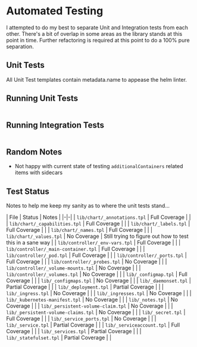 # Automated Testing

I attempted to do my best to separate Unit and Integration tests from each other. There's a bit of overlap in some areas as the library stands at this point in time. Further refactoring is required at this point to do a 100% pure separation.

## Unit Tests

All Unit Test templates contain metadata.name to appease the helm linter.

## Running Unit Tests

```shell

```

## Running Integration Tests

```shell

```

## Random Notes

* Not happy with current state of testing `additionalContainers` related items with sidecars

## Test Status

Notes to help me keep my sanity as to where the unit tests stand...

| File                                 | Status           | Notes                                       |
|-|-|
| `lib/chart/_annotations.tpl`         | Full Coverage    | |
| `lib/chart/_capabilities.tpl`        | Full Coverage    | |
| `lib/chart/_labels.tpl`              | Full Coverage    | |
| `lib/chart/_names.tpl`               | Full Coverage    | |
| `lib/chart/_values.tpl`              | No Coverage      | Still trying to figure out how to test this in a sane way |
| `lib/controller/_env-vars.tpl`       | Full Coverage    | |
| `lib/controller/_main-container.tpl` | Full Coverage    | |
| `lib/controller/_pod.tpl`            | Full Coverage    | |
| `lib/controller/_ports.tpl`          | Full Coverage    | |
| `lib/controller/_probes.tpl`         | No Coverage      | |
| `lib/controller/_volume-mounts.tpl`  | No Coverage      | |
| `lib/controller/_volumes.tpl`        | No Coverage      | |
| `lib/_configmap.tpl`                 | Full Coverage    | |
| `lib/_configmaps.tpl`                | No Coverage      | |
| `lib/_daemonset.tpl`                 | Partial Coverage | |
| `lib/_deployment.tpl`                | Partial Coverage | |
| `lib/_ingress.tpl`                   | No Coverage      | |
| `lib/_ingresses.tpl`                 | No Coverage      | |
| `lib/_kubernetes-manifest.tpl`       | No Coverage      | |
| `lib/_notes.tpl`                     | No Coverage      | |
| `lib/_persistent-volume-claim.tpl`   | No Coverage      | |
| `lib/_persistent-volume-claims.tpl`  | No Coverage      | |
| `lib/_secret.tpl`                    | Full Coverage    | |
| `lib/_service_ports.tpl`             | No Coverage      | |
| `lib/_service.tpl`                   | Partial Coverage | |
| `lib/_serviceaccount.tpl`            | Full Coverage    | |
| `lib/_services.tpl`                  | Partial Coverage | |
| `lib/_statefulset.tpl`               | Partial Coverage | |
